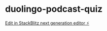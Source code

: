 # duolingo-podcast-quiz

[Edit in StackBlitz next generation editor ⚡️](https://stackblitz.com/~/github.com/lorenzojkrl/duolingo-podcast-quiz)